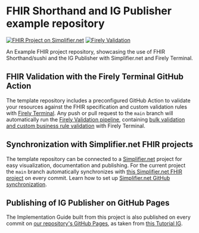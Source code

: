 # FHIR Shorthand and IG Publisher example repository

[![FHIR Project on Simplifier.net](https://img.shields.io/badge/FHIR_project_on_Simplifier.net-ACME--FSH--IG--Example-green)](https://simplifier.net/ACME-FSH-IG-Example) [![Firely Validation](https://github.com/FirelyTeam/ACME-FSH-IG-Example/actions/workflows/main.yml/badge.svg)](https://github.com/FirelyTeam/ACME-FSH-IG-Example/actions/workflows/main.yml)

An Example FHIR project repository, showcasing the use of FHIR Shorthand/sushi and the IG Publisher with Simplifier.net and Firely Terminal.

## FHIR Validation with the Firely Terminal GitHub Action
The template repository includes a preconfigured GitHub Action to validate your resources against the FHIR specification and custom validation rules with [Firely Terminal](https://fire.ly/products/firely-terminal/). Any push or pull request to the `main` branch will automatically run the [Firely Validation pipeline](https://github.com/FirelyTeam/firely-terminal-pipeline), containing [bulk validation and custom business rule validation](https://fire.ly/2021/03/04/quality-control-how-to-validate-full-fhir-specifications-in-one-click/) with Firely Terminal.

## Synchronization with Simplifier.net FHIR projects
The template repository can be connected to a [Simplifier.net](http://simplifier.net) project for easy visualization, documentation and publishing. For the current project the `main` branch automatically synchronizes with [this Simplifier.net FHIR project](https://simplifier.net/ACMEGitHubExample) on every commit. Learn how to set up [Simplifier.net GitHub synchronization](https://docs.fire.ly/projects/Simplifier/simplifierGithub.html).

## Publishing of IG Publisher on GitHub Pages

The Implementation Guide built from this project is also published on every commit on [our repository's GitHub Pages](https://FirelyTeam.github.io/ACME-FSH-IG-Example/), as taken from [this Tutorial IG](https://github.com/hl7-be/tutorial_ig).
